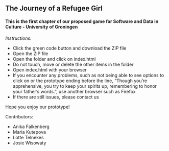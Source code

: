 ## The Journey of a Refugee Girl
#### This is the first chapter of our proposed game for Software and Data in Culture - University of Groningen

*Instructions:*
- Click the green code button and download the ZIP file
- Open the ZIP file
- Open the folder and click on index.html
- Do not touch, move or delete the other items in the folder
- Open index.html with your browser
- If you encounter any problems, such as not being able to see options to click on or the prototype ending before the line, “Though you’re apprehensive, you try to keep your spirits up, remembering to honor your father’s words.”, use another browser such as Firefox
- If there are still issues, please contact us

Hope you enjoy our prototype!

Contributors:
- Anika Falkenberg
- Maria Kutepova
- Lotte Telnekes
- Josie Wisowaty
